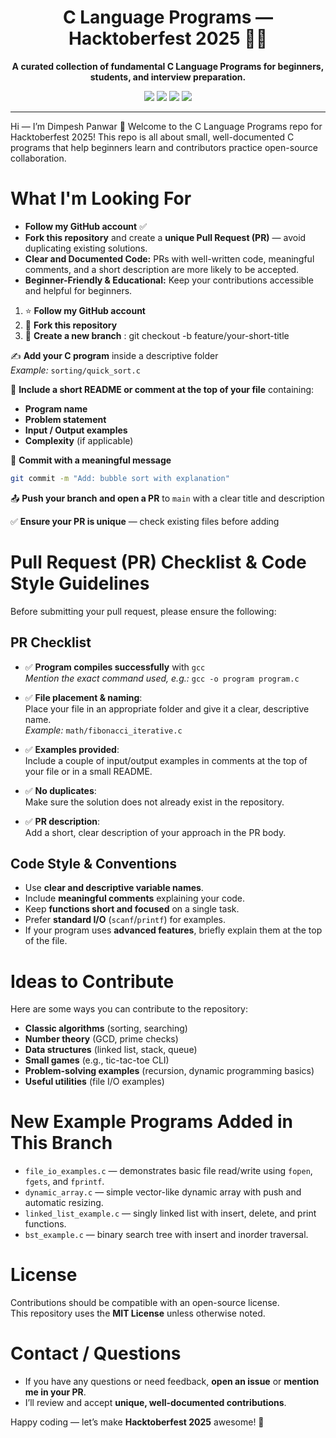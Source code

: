 <h1 align="center">C Language Programs — Hacktoberfest 2025 🎯🐍</h1>

<p align="center">
  <b>A curated collection of fundamental C Language Programs for beginners, students, and interview preparation.</b>
</p>

<p align="center">
  <img src="https://img.shields.io/badge/C-Language-Programs?style=for-the-badge&logo=java">
  <img src="https://img.shields.io/github/stars/dimpeshmalviya/C-Language-Programs?style=for-the-badge&color=yellow">
  <img src="https://img.shields.io/github/forks/dimpeshmalviya/C-Language-Programs?style=for-the-badge&color=blue">
  <img src="https://img.shields.io/github/license/dimpeshmalviya/C-Language-Programs?style=for-the-badge&color=green">
</p>

---
 

Hi — I’m Dimpesh Panwar 👋
Welcome to the C Language Programs repo for Hacktoberfest 2025! This repo is all about small, well-documented C programs that help beginners learn and contributors practice open-source collaboration.

# What I'm Looking For

- **Follow my GitHub account** ✅  
- **Fork this repository** and create a **unique Pull Request (PR)** — avoid duplicating existing solutions.  
- **Clear and Documented Code:** PRs with well-written code, meaningful comments, and a short description are more likely to be accepted.  
- **Beginner-Friendly & Educational:** Keep your contributions accessible and helpful for beginners.

1. ⭐ **Follow my GitHub account**  
2. 🍴 **Fork this repository**  
3. 🔀 **Create a new branch**  : git checkout -b feature/your-short-title

✍️ **Add your C program** inside a descriptive folder  
*Example:* `sorting/quick_sort.c`

📝 **Include a short README or comment at the top of your file** containing:  
- **Program name**  
- **Problem statement**  
- **Input / Output examples**  
- **Complexity** (if applicable)  


🔁 **Commit with a meaningful message**  
```bash
git commit -m "Add: bubble sort with explanation"
```
📤 **Push your branch and open a PR** to `main` with a clear title and description  

✅ **Ensure your PR is unique** — check existing files before adding


# Pull Request (PR) Checklist & Code Style Guidelines

Before submitting your pull request, please ensure the following:

## PR Checklist

- ✅ **Program compiles successfully** with `gcc`  
  *Mention the exact command used, e.g.:* `gcc -o program program.c`

- ✅ **File placement & naming**:  
  Place your file in an appropriate folder and give it a clear, descriptive name.  
  *Example:* `math/fibonacci_iterative.c`

- ✅ **Examples provided**:  
  Include a couple of input/output examples in comments at the top of your file or in a small README.

- ✅ **No duplicates**:  
  Make sure the solution does not already exist in the repository.

- ✅ **PR description**:  
  Add a short, clear description of your approach in the PR body.

## Code Style & Conventions

- Use **clear and descriptive variable names**.  
- Include **meaningful comments** explaining your code.  
- Keep **functions short and focused** on a single task.  
- Prefer **standard I/O** (`scanf`/`printf`) for examples.  
- If your program uses **advanced features**, briefly explain them at the top of the file.  

# Ideas to Contribute

Here are some ways you can contribute to the repository:

- **Classic algorithms** (sorting, searching)  
- **Number theory** (GCD, prime checks)  
- **Data structures** (linked list, stack, queue)  
- **Small games** (e.g., tic-tac-toe CLI)  
- **Problem-solving examples** (recursion, dynamic programming basics)  
- **Useful utilities** (file I/O examples)

# New Example Programs Added in This Branch

- `file_io_examples.c` — demonstrates basic file read/write using `fopen`, `fgets`, and `fprintf`.  
- `dynamic_array.c` — simple vector-like dynamic array with push and automatic resizing.  
- `linked_list_example.c` — singly linked list with insert, delete, and print functions.  
- `bst_example.c` — binary search tree with insert and inorder traversal.  

# License

Contributions should be compatible with an open-source license.  
This repository uses the **MIT License** unless otherwise noted.

# Contact / Questions

- If you have any questions or need feedback, **open an issue** or **mention me in your PR**.  
- I’ll review and accept **unique, well-documented contributions**.  

Happy coding — let’s make **Hacktoberfest 2025** awesome! 🚀
